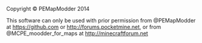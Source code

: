 Copyright © PEMapModder 2014

This software can only be used with prior permission from @PEMapModder at https://github.com or http://forums.pocketmine.net, or from @MCPE_moodder_for_maps at http://minecraftforum.net
